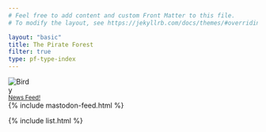 ```yaml
---
# Feel free to add content and custom Front Matter to this file.
# To modify the layout, see https://jekyllrb.com/docs/themes/#overriding-theme-defaults

layout: "basic"
title: The Pirate Forest
filter: true
type: pf-type-index
---
```

<div class="pf-feed">
    <div class="pf-row pf-feed-line">
        <div><img style="max-width:50px;" src="/assets/birdy.svg" alt="Birdy"></div>
        <div class="pf-row-bottom"><a rel="me" href="https://mastodon.social/@ThePirateForest" target="_blank"><small>News Feed!</small></a></div>
        <div class="pf-grow"></div>
    </div>
    {% include mastodon-feed.html %}
</div>
<!--
<div class="h4">Filter by Topic</div>
<div id="pf-tag-men" class="pf-inline-men"></div>
<div id="gf-sorting" class="pf-column">
    <div class="h4">
        Sort by
    </div>
    <div class="pf-grow pf-inline-men">
        <a class="m-2 pf-meta-timeglass" title="Filter By Time added" onclick="setSorting('time'); return false;" >Time Added</a>
        <a class="m-2 pf-meta-star" title="Filter By Stars" onclick="setSorting('stars'); return false;" >Stars</a>
    </div>
</div> -->

{% include list.html %}